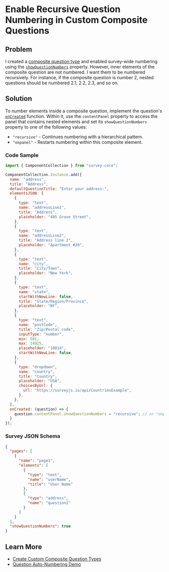 # Enable Recursive Question Numbering in Custom Composite Questions

## Problem

I created a [composite question type](https://surveyjs.io/form-library/documentation/customize-question-types/create-composite-question-types) and enabled survey-wide numbering using the [`showQuestionNumbers`](https://surveyjs.io/form-library/documentation/api-reference/survey-data-model#showQuestionNumbers) property. However, inner elements of the composite question are not numbered. I want them to be numbered recursively. For instance, if the composite question is number 2, nested questions should be numbered 2.1, 2.2, 2.3, and so on.

## Solution

To number elements inside a composite question, implement the question's [`onCreated`](https://surveyjs.io/form-library/documentation/api-reference/icustomquestiontypeconfiguration#onCreated) function. Within it, use the `contentPanel` property to access the panel that contains nested elements and set its `showQuestionNumbers` property to one of the following values:

- `"recursive"` - Continues numbering with a hierarchical pattern.
- `"onpanel"` - Restarts numbering within this composite element.

### Code Sample

```js
import { ComponentCollection } from "survey-core";

ComponentCollection.Instance.add({
  name: "address",
  title: "Address",
  defaultQuestionTitle: "Enter your address:",
  elementsJSON: [
    {
      type: "text",
      name: "addressLine1",
      title: "Address",
      placeholder: "495 Grove Street",
    },
    {
      type: "text",
      name: "addressLine2",
      title: "Address line 2",
      placeholder: "Apartment #20",
    },
    {
      type: "text",
      name: "city",
      title: "City/Town",
      placeholder: "New York",
    },
    {
      type: "text",
      name: "state",
      startWithNewLine: false,
      title: "State/Region/Province",
      placeholder: "NY",
    },
    {
      type: "text",
      name: "postCode",
      title: "Zip/Postal code",
      inputType: "number",
      min: 501,
      max: 14925,
      placeholder: "10014",
      startWithNewLine: false,
    },
    {
      type: "dropdown",
      name: "country",
      title: "Country",
      placeholder: "USA",
      choicesByUrl: {
        url: "https://surveyjs.io/api/CountriesExample",
      },
    },
  ],
  onCreated: (question) => {
    question.contentPanel.showQuestionNumbers = "recursive"; // or "onpanel"
  }
});
```

### Survey JSON Schema

```json
{
  "pages": [
    {
      "name": "page1",
      "elements": [
        {
          "type": "text",
          "name": "userName",
          "title": "User Name"
        },
        {
          "type": "address",
          "name": "question1"
        }
      ]
    }
  ],
  "showQuestionNumbers": true
}
```

## Learn More

- [Create Custom Composite Question Types](https://surveyjs.io/form-library/documentation/customize-question-types/create-composite-question-types)
- [Question Auto-Numbering Demo](https://surveyjs.io/form-library/examples/how-to-number-pages-and-questions/)